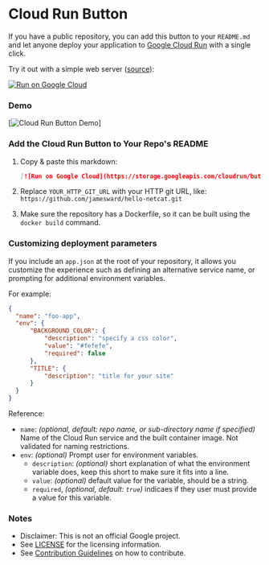 # Cloud Run Button

If you have a public repository, you can add this button to your `README.md` and
let anyone deploy your application to [Google Cloud Run][run] with a single
click.

[run]: https://cloud.google.com/run

Try it out with a simple web server ([source](https://github.com/jamesward/hello-netcat)):

[![Run on Google
Cloud](https://storage.googleapis.com/cloudrun/button.svg)](https://console.cloud.google.com/cloudshell/editor?shellonly=true&cloudshell_image=gcr.io/cloudrun/button&cloudshell_git_repo=https://github.com/jamesward/hello-netcat.git)

### Demo
[![Cloud Run Button Demo](https://storage.googleapis.com/cloudrun/cloud-run-button.gif)]

### Add the Cloud Run Button to Your Repo's README

1. Copy & paste this markdown:

    ```md
    [![Run on Google Cloud](https://storage.googleapis.com/cloudrun/button.svg)](https://console.cloud.google.com/cloudshell/editor?shellonly=true&cloudshell_image=gcr.io/cloudrun/button&cloudshell_git_repo=YOUR_HTTP_GIT_URL)
    ```

1. Replace `YOUR_HTTP_GIT_URL` with your HTTP git URL, like:
   `https://github.com/jamesward/hello-netcat.git`

1. Make sure the repository has a Dockerfile, so it can be built using the
   `docker build` command.

### Customizing deployment parameters

If you include an `app.json` at the root of your repository, it allows you
customize the experience such as defining an alternative service name, or
prompting for additional environment variables.

For example:

```json
{
  "name": "foo-app",
  "env": {
      "BACKGROUND_COLOR": {
          "description": "specify a css color",
          "value": "#fefefe",
          "required": false
      },
      "TITLE": {
          "description": "title for your site"
      }
  }
}
```

Reference:

- `name`: _(optional, default: repo name, or sub-directory name if specified)_
  Name of the Cloud Run service and the built container image. Not validated for
  naming restrictions.
- `env`: _(optional)_ Prompt user for environment variables.
  - `description`:  _(optional)_ short explanation of what the environment
    variable does, keep this short to make sure it fits into a line.
  - `value`: _(optional)_ default value for the variable, should be a string.
  - `required`, _(optional, default: `true`)_ indicaes if they user must provide
    a value for this variable.

### Notes

- Disclaimer: This is not an official Google project.
- See [LICENSE](./LICENSE) for the licensing information.
- See [Contribution Guidelines](./CONTRIBUTING.md) on how to contribute.
